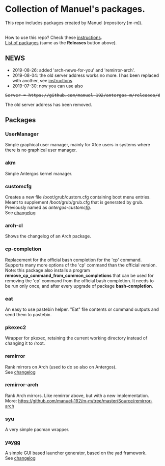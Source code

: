 # Collection of Manuel's packages.

This repo includes packages created by Manuel (repository [m-m]).
<br><br>

How to use this repo? Check these [instructions](../../../m-repo-info/blob/master/README.md).<br>
[List of packages](../../../m-m/releases) (same as the <b>Releases</b> button above).

## NEWS
- 2019-08-26: added 'arch-news-for-you' and 'remirror-arch'.
- 2019-08-04: the old server address works no more. I has been replaced with another, see [instructions](../../../m-repo-info/blob/master/README.md).
- 2019-07-30: now you can use also
<pre>
<strike>Server = https://github.com/manuel-192/antergos-m/releases/download/assets</strike>
</pre>
The old server address has been removed.

## Packages

### UserManager
Simple graphical user manager, mainly for Xfce users in systems where there is no graphical user manager.

### akm
Simple Antergos kernel manager.

### customcfg
Creates a new file /boot/grub/custom.cfg containing boot menu entries.
Meant to supplement /boot/grub/grub.cfg that is generated by grub.<br>
Previously named as <i>antergos-customcfg</i>.<br>
See [changelog](Changelogs/customcfg.md)

### arch-cl
Shows the changelog of an Arch package.

### cp-completion
Replacement for the official bash completion for the 'cp' command.
Supports many more options of the 'cp' command than the official version.
<br>
Note: this package also installs a program <b>remove_cp_command_from_common_completions</b>
that can be used for removing the 'cp' command from the official bash completion.
It needs to be run only once, and after every upgrade
of package <b>bash-completion</b>.

### eat
An easy to use pastebin helper. "Eat" file contents or command outputs and send them to pastebin.

### pkexec2
Wrapper for pkexec, retaining the current working directory instead of changing it to /root.

### remirror
Rank mirrors on Arch (used to do so also on Antergos).<br>
See [changelog](Changelogs/remirror.md)<br>

### remirror-arch
Rank Arch mirrors. Like remirror above, but with a new implementation.<br>
More: https://github.com/manuel-192/m-m/tree/master/Source/remirror-arch

### syu
A very simple pacman wrapper.

### yaygg
A simple GUI based launcher generator, based on the yad framework.<br>
See [changelog](Changelogs/yaygg.md)
